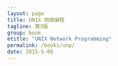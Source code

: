 ```yaml
---
layout: page
title: UNIX 网络编程
tagline: 第3版
group: book
etitle: "UNIX Network Programming"
permalink: /books/unp/
date: 2015-5-06
---
```


